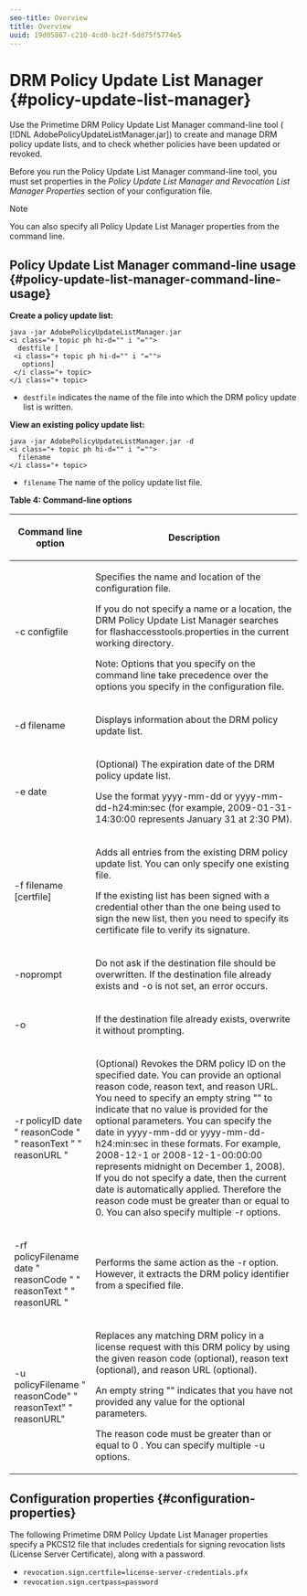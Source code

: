 ```yaml
---
seo-title: Overview
title: Overview
uuid: 19d05867-c210-4cd0-bc2f-5dd75f5774e5
---
```


# DRM Policy Update List Manager {#policy-update-list-manager}

Use the Primetime DRM Policy Update List Manager command-line tool ( [!DNL AdobePolicyUpdateListManager.jar]) to create and manage DRM policy update lists, and to check whether policies have been updated or revoked.

Before you run the Policy Update List Manager command-line tool, you must set properties in the *Policy Update List Manager and Revocation List Manager Properties* section of your configuration file. 

>[!NOTE]
>
>You can also specify all Policy Update List Manager properties from the command line.

## Policy Update List Manager command-line usage {#policy-update-list-manager-command-line-usage}

**Create a policy update list:** 

```
java -jar AdobePolicyUpdateListManager.jar  
<i class="+ topic ph hi-d="" i "="">
  destfile [ 
 <i class="+ topic ph hi-d="" i "="">
   options]  
 </i class="+ topic> 
</i class="+ topic>
```

* `destfile` indicates the name of the file into which the DRM policy update list is written.

**View an existing policy update list:** 

```
java -jar AdobePolicyUpdateListManager.jar -d  
<i class="+ topic ph hi-d="" i "="">
  filename 
</i class="+ topic>
```

* `filename` The name of the policy update list file.

**Table 4: Command-line options**

<table frame="all" colsep="1" rowsep="1" class="+ topic/table adobe-d/table " id="table_ghb_jqy_n4">  
 <thead class="- topic/thead "> 
  <tr rowsep="1" class="- topic/row "> 
   <th colname="1" class="- topic/entry entry"> <p class="- topic/p ">Command line option </p> </th> 
   <th colname="2" class="- topic/entry entry"> <p class="- topic/p ">Description </p> </th> 
  </tr> 
 </thead>
 <tbody class="- topic/tbody "> 
  <tr rowsep="1" class="- topic/row "> 
   <td colname="1" class="- topic/entry "> <span class="+ topic/ph pr-d/codeph codeph"> -c configfile </span> </td> 
   <td colname="2" class="- topic/entry "> <p class="- topic/p ">Specifies the name and location of the configuration file. </p> <p class="- topic/p ">If you do not specify a name or a location, the DRM Policy Update List Manager searches for <span class="filepath"> flashaccesstools.properties </span> in the current working directory. </p> <p>Note:  Options that you specify on the command line take precedence over the options you specify in the configuration file. </p> </td> 
  </tr> 
  <tr rowsep="1" class="- topic/row "> 
   <td colname="1" class="- topic/entry "> <p class="- topic/p "> <span class="+ topic/ph pr-d/codeph codeph"> -d filename </span> </p> </td> 
   <td colname="2" class="- topic/entry "> <p class="- topic/p ">Displays information about the DRM policy update list. </p> </td> 
  </tr> 
  <tr rowsep="1" class="- topic/row "> 
   <td colname="1" class="- topic/entry "> <span class="+ topic/ph pr-d/codeph codeph"> -e date </span> </td> 
   <td colname="2" class="- topic/entry "> <p>(Optional) The expiration date of the DRM policy update list. </p> <p>Use the format <span class="+ topic/ph pr-d/codeph codeph"> yyyy-mm-dd </span> or <span class="+ topic/ph pr-d/codeph codeph"> yyyy-mm-dd-h24:min:sec </span> (for example, 2009-01-31-14:30:00 represents January 31 at 2:30 PM). </p> </td> 
  </tr> 
  <tr rowsep="1" class="- topic/row "> 
   <td colname="1" class="- topic/entry "> <span class="+ topic/ph pr-d/codeph codeph"> -f filename [certfile] </span> </td> 
   <td colname="2" class="- topic/entry "> <p class="- topic/p ">Adds all entries from the existing DRM policy update list. You can only specify one existing file. </p> <p class="- topic/p ">If the existing list has been signed with a credential other than the one being used to sign the new list, then you need to specify its certificate file to verify its signature. </p> </td> 
  </tr> 
  <tr rowsep="1" class="- topic/row "> 
   <td colname="1" class="- topic/entry "> <span class="+ topic/ph pr-d/codeph codeph"> -noprompt </span> </td> 
   <td colname="2" class="- topic/entry "> <p class="- topic/p ">Do not ask if the destination file should be overwritten. If the destination file already exists and <span class="codeph"> -o </span> is not set, an error occurs. </p> </td> 
  </tr> 
  <tr rowsep="1" class="- topic/row "> 
   <td colname="1" class="- topic/entry "> <span class="codeph"> -o </span> </td> 
   <td colname="2" class="- topic/entry "> <p class="- topic/p ">If the destination file already exists, overwrite it without prompting. </p> </td> 
  </tr> 
  <tr rowsep="1" class="- topic/row "> 
   <td colname="1" class="- topic/entry "> <span class="+ topic/ph pr-d/codeph codeph"> -r policyID </span> <span class="+ topic/ph pr-d/codeph codeph"> date </span> " <span class="+ topic/ph pr-d/codeph codeph"> reasonCode </span>" " <span class="+ topic/ph pr-d/codeph codeph"> reasonText </span>" " <span class="+ topic/ph pr-d/codeph codeph"> reasonURL </span>" </td> 
   <td colname="2" class="- topic/entry "> <p class="- topic/p ">(Optional) Revokes the DRM policy ID on the specified date. You can provide an optional reason code, reason text, and reason URL. You need to specify an empty string "" to indicate that no value is provided for the optional parameters. You can specify the date in <span class="+ topic/ph pr-d/codeph codeph"> yyyy-mm-dd </span> or <span class="+ topic/ph pr-d/codeph codeph"> yyyy-mm-dd-h24:min:sec </span> in these formats. For example, 2008-12-1 or 2008-12-1-00:00:00 represents midnight on December 1, 2008). If you do not specify a date, then the current date is automatically applied. Therefore the reason code must be greater than or equal to 0. You can also specify multiple -r options. </p> </td> 
  </tr> 
  <tr rowsep="1" class="- topic/row "> 
   <td colname="1" class="- topic/entry "> <p class="- topic/p ">-rf <span class="+ topic/ph pr-d/codeph codeph"> policyFilename </span> <span class="+ topic/ph pr-d/codeph codeph"> date </span> " <span class="+ topic/ph pr-d/codeph codeph"> reasonCode </span>" " <span class="+ topic/ph pr-d/codeph codeph"> reasonText </span>" " <span class="+ topic/ph pr-d/codeph codeph"> reasonURL </span>" </p> </td> 
   <td colname="2" class="- topic/entry "> <p class="- topic/p ">Performs the same action as the <span class="codeph"> -r </span> option. However, it extracts the DRM policy identifier from a specified file. </p> </td> 
  </tr> 
  <tr rowsep="0" class="- topic/row "> 
   <td colname="1" class="- topic/entry "> <span class="codeph"> -u policyFilename " reasonCode" " reasonText" " reasonURL" </span> </td> 
   <td colname="2" class="- topic/entry "> <p>Replaces any matching DRM policy in a license request with this DRM policy by using the given reason code (optional), reason text (optional), and reason URL (optional). </p> <p>An empty string "" indicates that you have not provided any value for the optional parameters. </p> <p>The reason code must be greater than or equal to <span class="codeph"> 0 </span>. You can specify multiple <span class="codeph"> -u </span> options. </p> </td> 
  </tr> 
 </tbody> 
</table>

## Configuration properties {#configuration-properties}

The following Primetime DRM Policy Update List Manager properties specify a PKCS12 file that includes credentials for signing revocation lists (License Server Certificate), along with a password.

* `revocation.sign.certfile=license-server-credentials.pfx` 
* `revocation.sign.certpass=password`
